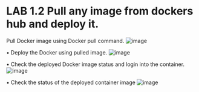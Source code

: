 # LAB 1.2 Pull any image from dockers hub and deploy it.

Pull Docker image using Docker pull command.
![image](https://user-images.githubusercontent.com/71546848/220198499-04ee766e-158a-4e32-a254-5532c777264f.png)

• Deploy the Docker using pulled image.
![image](https://user-images.githubusercontent.com/71546848/220198522-0ff85907-103f-4a8e-b16f-0a2e7ee14ff4.png)

• Check the deployed Docker image status and login into the container.
![image](https://user-images.githubusercontent.com/71546848/220198564-f08c0041-d063-49af-84f1-47d9d1d54ac9.png)

• Check the status of the deployed container image
![image](https://user-images.githubusercontent.com/71546848/220198604-93ffbb96-58e5-4631-acfb-cf2139909d0d.png)
